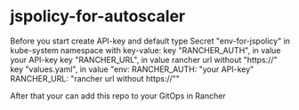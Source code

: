 # jspolicy-for-autoscaler
Before you start create API-key and default type Secret "env-for-jspolicy" in kube-system namespace with key-value:
key "RANCHER_AUTH", in value your API-key 
key "RANCHER_URL", in value rancher url without "https://"
key "values.yaml",  in value "env:
                                RANCHER_AUTH: "your API-key"    
                                RANCHER_URL: "rancher url without https://""

After that your can add this repo to your GitOps in Rancher